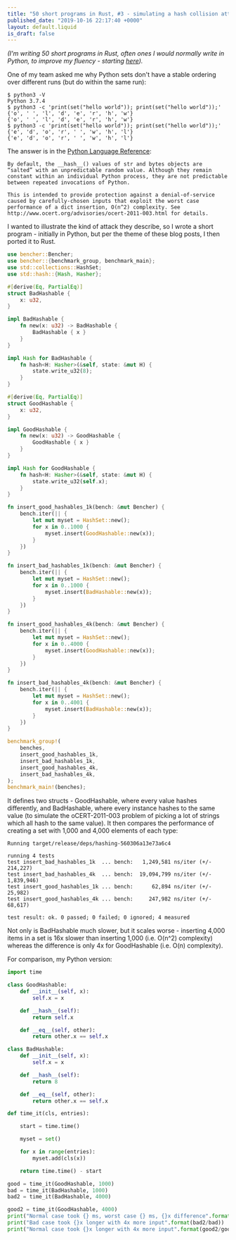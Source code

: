```yaml
---
title: "50 short programs in Rust, #3 - simulating a hash collision attack"
published_date: "2019-10-16 22:17:40 +0000"
layout: default.liquid
is_draft: false
---
```


_(I'm writing 50 short programs in Rust, often ones I would normally write in Python, to improve my fluency - starting [here](http://rkd.me.uk/posts/2019-10-07-50-short-programs-in-rust-1.html))._

One of my team asked me why Python sets don't have a stable ordering over different runs (but do within the same run):

```
$ python3 -V                                                                  
Python 3.7.4
$ python3 -c 'print(set("hello world")); print(set("hello world"));'
{'o', ' ', 'l', 'd', 'e', 'r', 'h', 'w'}
{'o', ' ', 'l', 'd', 'e', 'r', 'h', 'w'}
$ python3 -c 'print(set("hello world")); print(set("hello world"));'
{'e', 'd', 'o', 'r', ' ', 'w', 'h', 'l'}
{'e', 'd', 'o', 'r', ' ', 'w', 'h', 'l'}
```

The answer is in the [Python Language Reference](https://docs.python.org/3.8/reference/datamodel.html?highlight=data#object.__hash__):

```
By default, the __hash__() values of str and bytes objects are “salted” with an unpredictable random value. Although they remain constant within an individual Python process, they are not predictable between repeated invocations of Python.

This is intended to provide protection against a denial-of-service caused by carefully-chosen inputs that exploit the worst case performance of a dict insertion, O(n^2) complexity. See http://www.ocert.org/advisories/ocert-2011-003.html for details.
```

I wanted to illustrate the kind of attack they describe, so I wrote a short program - initially in Python, but per the theme of these blog posts, I then ported it to Rust.

```rust
use bencher::Bencher;
use bencher::{benchmark_group, benchmark_main};
use std::collections::HashSet;
use std::hash::{Hash, Hasher};

#[derive(Eq, PartialEq)]
struct BadHashable {
    x: u32,
}

impl BadHashable {
    fn new(x: u32) -> BadHashable {
        BadHashable { x }
    }
}

impl Hash for BadHashable {
    fn hash<H: Hasher>(&self, state: &mut H) {
        state.write_u32(8);
    }
}

#[derive(Eq, PartialEq)]
struct GoodHashable {
    x: u32,
}

impl GoodHashable {
    fn new(x: u32) -> GoodHashable {
        GoodHashable { x }
    }
}

impl Hash for GoodHashable {
    fn hash<H: Hasher>(&self, state: &mut H) {
        state.write_u32(self.x);
    }
}

fn insert_good_hashables_1k(bench: &mut Bencher) {
    bench.iter(|| {
        let mut myset = HashSet::new();
        for x in 0..1000 {
            myset.insert(GoodHashable::new(x));
        }
    })
}

fn insert_bad_hashables_1k(bench: &mut Bencher) {
    bench.iter(|| {
        let mut myset = HashSet::new();
        for x in 0..1000 {
            myset.insert(BadHashable::new(x));
        }
    })
}

fn insert_good_hashables_4k(bench: &mut Bencher) {
    bench.iter(|| {
        let mut myset = HashSet::new();
        for x in 0..4000 {
            myset.insert(GoodHashable::new(x));
        }
    })
}

fn insert_bad_hashables_4k(bench: &mut Bencher) {
    bench.iter(|| {
        let mut myset = HashSet::new();
        for x in 0..4001 {
            myset.insert(BadHashable::new(x));
        }
    })
}

benchmark_group!(
    benches,
    insert_good_hashables_1k,
    insert_bad_hashables_1k,
    insert_good_hashables_4k,
    insert_bad_hashables_4k,
);
benchmark_main!(benches);
```

It defines two structs - GoodHashable, where every value hashes differently, and BadHashable, where every instance hashes to the same value (to simulate the oCERT-2011-003 problem of picking a lot of strings which all hash to the same value). It then compares the performance of creating a set with 1,000 and 4,000 elements of each type:

```
Running target/release/deps/hashing-560306a13e73a6c4

running 4 tests
test insert_bad_hashables_1k  ... bench:   1,249,581 ns/iter (+/- 214,227)
test insert_bad_hashables_4k  ... bench:  19,094,799 ns/iter (+/- 1,839,946)
test insert_good_hashables_1k ... bench:      62,894 ns/iter (+/- 25,982)
test insert_good_hashables_4k ... bench:     247,982 ns/iter (+/- 68,617)

test result: ok. 0 passed; 0 failed; 0 ignored; 4 measured
```

Not only is BadHashable much slower, but it scales worse - inserting 4,000 items in a set is 16x slower than inserting 1,000 (i.e. O(n^2) complexity) whereas the difference is only 4x for GoodHashable (i.e. O(n) complexity).

For comparison, my Python version:

```python
import time

class GoodHashable:
    def __init__(self, x):
        self.x = x

    def __hash__(self):
        return self.x

    def __eq__(self, other):
        return other.x == self.x

class BadHashable:
    def __init__(self, x):
        self.x = x

    def __hash__(self):
        return 8

    def __eq__(self, other):
        return other.x == self.x

def time_it(cls, entries):

    start = time.time()

    myset = set()

    for x in range(entries):
        myset.add(cls(x))

    return time.time() - start

good = time_it(GoodHashable, 1000)
bad = time_it(BadHashable, 1000)
bad2 = time_it(BadHashable, 4000)

good2 = time_it(GoodHashable, 4000)
print("Normal case took {} ms, worst case {} ms, {}x difference".format(good * 1000, bad * 1000, bad/good))
print("Bad case took {}x longer with 4x more input".format(bad2/bad))
print("Normal case took {}x longer with 4x more input".format(good2/good))
```
